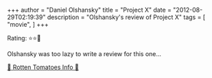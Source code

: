 +++
author = "Daniel Olshansky"
title = "Project X"
date = "2012-08-29T02:19:39"
description = "Olshansky's review of Project X"
tags = [
    "movie",
]
+++

Rating: ⭐⭐🌟

Olshansky was too lazy to write a review for this one...

[🍅 Rotten Tomatoes Info 🍅](https://www.rottentomatoes.com//m/project_x_2011)